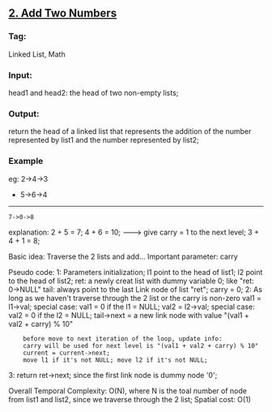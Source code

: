 ## [2. Add Two Numbers](https://leetcode.com/problems/add-two-numbers/description/)
### Tag:
Linked List, Math
### Input:  
head1 and head2: the head of two non-empty lists;
### Output: 
return the head of a linked list that represents the addition of the number represented by list1 and the number represented by list2;

### Example
eg:
	2->4->3
+	5->6->4
------------    
	7->0->8	
	
explanation:
	2 + 5 = 7;
	4 + 6 = 10; ---> give carry = 1 to the next level;
	3 + 4 + 1 = 8;
	  
Basic idea:
	Traverse the 2 lists and add... Important parameter: carry

Pseudo code:
1: Parameters initialization;
		l1 point to the head of list1;
		l2 point to the head of list2;
		ret: a newly creat list with dummy variable 0; 
			like "ret: 0->NULL"
		tail: always point to the last Link node of list "ret";
		carry = 0;
2: As long as we haven't traverse through the 2 list or the carry is non-zero
		val1 = l1->val; special case: val1 = 0 if the l1 = NULL; 
		val2 = l2->val; special case: val2 = 0 if the l2 = NULL; 
		tail->next = a new link node with value  "(val1 + val2 + carry) % 10"
		
		before move to next iteration of the loop, update info:
		carry will be used for next level is "(val1 + val2 + carry) % 10"
		current = current->next;
		move l1 if it's not NULL; move l2 if it's not NULL;
3:
	return ret->next; since the first link node is dummy node '0';

Overall Temporal Complexity: O(N), where N is the toal number of node from list1 and list2, since we traverse through the 2 list;
Spatial cost: O(1)  
	
